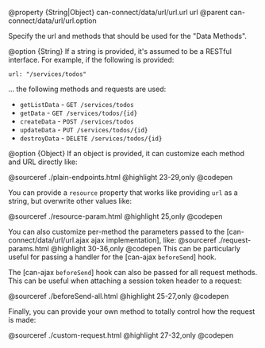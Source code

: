 @property {String|Object} can-connect/data/url/url.url url
@parent can-connect/data/url/url.option

Specify the url and methods that should be used for the "Data Methods".

@option {String} If a string is provided, it's assumed to be a RESTful interface. For example,
if the following is provided:

```
url: "/services/todos"
```

... the following methods and requests are used:

 - `getListData` - `GET /services/todos`
 - `getData` - `GET /services/todos/{id}`
 - `createData` - `POST /services/todos`
 - `updateData` - `PUT /services/todos/{id}`
 - `destroyData` - `DELETE /services/todos/{id}`

@option {Object} If an object is provided, it can customize each method and URL directly
like:

 @sourceref ./plain-endpoints.html
 @highlight 23-29,only
 @codepen

You can provide a `resource` property that works like providing `url` as a string, but overwrite
other values like:

 @sourceref ./resource-param.html
 @highlight 25,only
 @codepen

You can also customize per-method the parameters passed to the [can-connect/data/url/url.ajax ajax implementation], like:
 @sourceref ./request-params.html
 @highlight 30-36,only
 @codepen
This can be particularly useful for passing a handler for the [can-ajax <code>beforeSend</code>] hook.

<a id="beforeSend"></a>
The [can-ajax <code>beforeSend</code>] hook can also be passed for all request methods. This can be useful when
attaching a session token header to a request:

 @sourceref ./beforeSend-all.html
 @highlight 25-27,only
 @codepen

Finally, you can provide your own method to totally control how the request is made:

 @sourceref ./custom-request.html
 @highlight 27-32,only
 @codepen